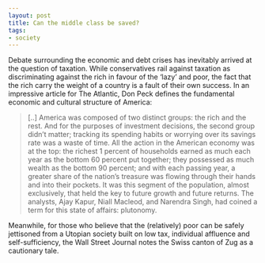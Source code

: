```yaml
---
layout: post
title: Can the middle class be saved?
tags:
- society
---
```

Debate surrounding the economic and debt crises has inevitably arrived at the question of taxation. While conservatives rail against taxation as discriminating against the rich in favour of the ‘lazy’ and poor, the fact that the rich carry the weight of a country is a fault of their own success. In an impressive article for The Atlantic, Don Peck defines the fundamental economic and cultural structure of America:

> [..] America was composed of two distinct groups: the rich and the rest. And for the purposes of investment decisions, the second group didn’t matter; tracking its spending habits or worrying over its savings rate was a waste of time. All the action in the American economy was at the top: the richest 1 percent of households earned as much each year as the bottom 60 percent put together; they possessed as much wealth as the bottom 90 percent; and with each passing year, a greater share of the nation’s treasure was flowing through their hands and into their pockets. It was this segment of the population, almost exclusively, that held the key to future growth and future returns. The analysts, Ajay Kapur, Niall Macleod, and Narendra Singh, had coined a term for this state of affairs: plutonomy.
  
Meanwhile, for those who believe that the (relatively) poor can be safely jettisoned from a Utopian society built on low tax, individual affluence and self-sufficiency, the Wall Street Journal notes the Swiss canton of Zug as a cautionary tale.
